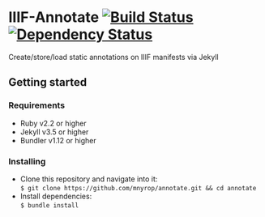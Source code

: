 # IIIF-Annotate [![Build Status](https://travis-ci.org/mnyrop/annotate.svg?branch=master)](https://travis-ci.org/mnyrop/annotate) [![Dependency Status](https://gemnasium.com/badges/github.com/mnyrop/annotate.svg)](https://gemnasium.com/github.com/mnyrop/annotate)

Create/store/load static annotations on IIIF manifests via Jekyll

## Getting started

### Requirements
- Ruby v2.2 or higher
- Jekyll v3.5 or higher
- Bundler v1.12 or higher

### Installing
- Clone this repository and navigate into it:<br>
  `$ git clone https://github.com/mnyrop/annotate.git && cd annotate`
- Install dependencies:<br>
  `$ bundle install`
